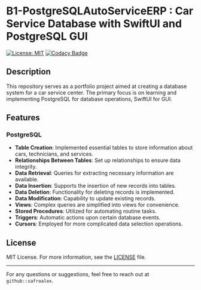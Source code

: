 # B1-PostgreSQLAutoServiceERP : Car Service Database with SwiftUI and PostgreSQL GUI

[![License: MIT](https://img.shields.io/badge/License-MIT-yellow.svg)](https://github.com/safroalex/B1-PostgreSQLAutoServiceERP/blob/main/LICENSE)
[![Codacy Badge](https://app.codacy.com/project/badge/Grade/332eac3df6be4cdf8a9391f1aa6914b6)](https://app.codacy.com/gh/safroalex/B1-PostgreSQLAutoServiceERP/dashboard?utm_source=gh&utm_medium=referral&utm_content=&utm_campaign=Badge_grade)

## Description
This repository serves as a portfolio project aimed at creating a database system for a car service center. The primary focus is on learning and implementing PostgreSQL for database operations, SwiftUI for GUI.

## Features

### PostgreSQL
- **Table Creation**: Implemented essential tables to store information about cars, technicians, and services.
- **Relationships Between Tables**: Set up relationships to ensure data integrity.
- **Data Retrieval**: Queries for extracting necessary information are available.
- **Data Insertion**: Supports the insertion of new records into tables.
- **Data Deletion**: Functionality for deleting records is implemented.
- **Data Modification**: Capability to update existing records.
- **Views**: Complex queries are simplified into views for convenience.
- **Stored Procedures**: Utilized for automating routine tasks.
- **Triggers**: Automatic actions upon certain database events.
- **Cursors**: Employed for more complicated data selection operations.



## License

MIT License. For more information, see the [LICENSE](LICENSE) file.

---

For any questions or suggestions, feel free to reach out at `github::safroalex`.
